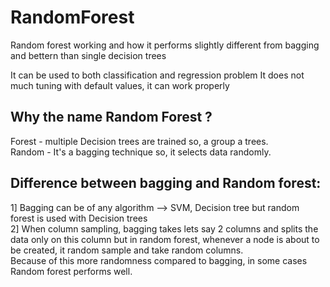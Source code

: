 # RandomForest
Random forest working and how it performs slightly different from bagging and bettern than single decision trees 

It can be used to both classification and regression problem
It does not much tuning with default values, it can work properly

Why the name Random Forest ?<br>
--------------------------------
Forest - multiple Decision trees are trained so, a group a trees.<br>
Random - It's a bagging technique so, it selects data randomly.


Difference between bagging and Random forest:<br>
-------------------------------------------------
1] Bagging can be of any algorithm --> SVM, Decision tree but random forest is used with Decision trees<br>
2] When column sampling, bagging takes lets say 2 columns and splits the data only on this column but in random forest, whenever a node is about to be created, it random sample and take random columns.<br>
Because of this more randomness compared to bagging, in some cases Random forest performs well. 
